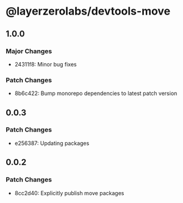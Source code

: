 # @layerzerolabs/devtools-move

## 1.0.0

### Major Changes

- 24311f8: Minor bug fixes

### Patch Changes

- 8b6c422: Bump monorepo dependencies to latest patch version

## 0.0.3

### Patch Changes

- e256387: Updating packages

## 0.0.2

### Patch Changes

- 8cc2d40: Explicitly publish move packages
